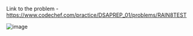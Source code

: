Link to the problem - https://www.codechef.com/practice/DSAPREP_01/problems/RAIN8TEST


![image](https://github.com/Haleshot/Competitive-Programming/assets/57552973/9b4c8968-3947-4650-8572-16c1f393ec05)
